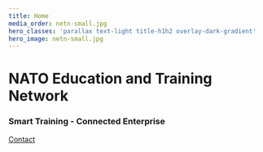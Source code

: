 ```yaml
---
title: Home
media_order: netn-small.jpg
hero_classes: 'parallax text-light title-h1h2 overlay-dark-gradient'
hero_image: netn-small.jpg
---
```


# NATO **Education and Training Network**
### Smart Training - Connected Enterprise

[Contact](mailto:msg@cso.nato.int?&classes=btn,btn-primary,btn-lg,btn-primary-outline)